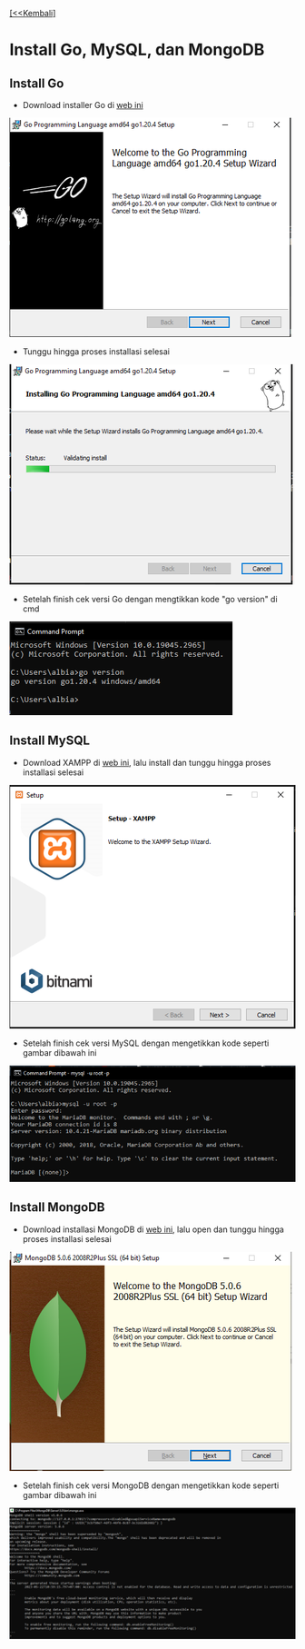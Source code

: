 [ [<<Kembali] ](https://github.com/AnggitaAlbiantara/tekn-cloud-computing/blob/2943e95f0e0572ecd1be1cb465190bddc631a8e1/minggu-06/README.md)
# Install Go, MySQL, dan MongoDB
## Install Go
- Download installer Go di [web ini](https://go.dev/doc/install)

![gb1](https://github.com/AnggitaAlbiantara/tekn-cloud-computing/blob/c648cf4577e4158371cab5e417dd777b70455ee1/minggu-06/ins_go_1.PNG)

- Tunggu hingga proses installasi selesai

![gb2](https://github.com/AnggitaAlbiantara/tekn-cloud-computing/blob/c648cf4577e4158371cab5e417dd777b70455ee1/minggu-06/ins_go_2.PNG)

- Setelah finish cek versi Go dengan mengtikkan kode "go version" di cmd

![gb3](https://github.com/AnggitaAlbiantara/tekn-cloud-computing/blob/c648cf4577e4158371cab5e417dd777b70455ee1/minggu-06/ins_go_3.PNG)

## Install MySQL
- Download XAMPP di [web ini](https://www.apachefriends.org/download.html), lalu install dan tunggu hingga proses installasi selesai

![gb4](https://github.com/AnggitaAlbiantara/tekn-cloud-computing/blob/c648cf4577e4158371cab5e417dd777b70455ee1/minggu-06/ins_mysql_1.PNG)

- Setelah finish cek versi MySQL dengan mengetikkan kode seperti gambar dibawah ini

![gb5](https://github.com/AnggitaAlbiantara/tekn-cloud-computing/blob/c648cf4577e4158371cab5e417dd777b70455ee1/minggu-06/ins_mysql_2.PNG)

## Install MongoDB
- Download installasi MongoDB di [web ini](https://www.mongodb.com/try/download/community), lalu open dan tunggu hingga proses installasi selesai

![gb6](https://github.com/AnggitaAlbiantara/tekn-cloud-computing/blob/c648cf4577e4158371cab5e417dd777b70455ee1/minggu-06/ins_mongo_1.PNG)

- Setelah finish cek versi MongoDB dengan mengetikkan kode seperti gambar dibawah ini

![gb7](https://github.com/AnggitaAlbiantara/tekn-cloud-computing/blob/c648cf4577e4158371cab5e417dd777b70455ee1/minggu-06/ins_mongo_2.PNG)
